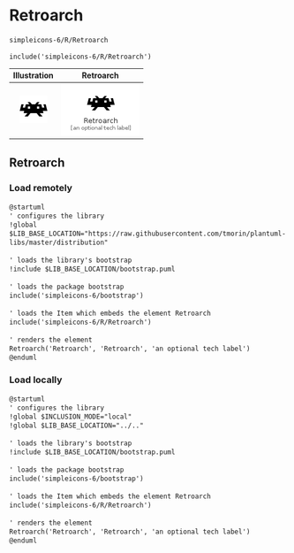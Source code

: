 # Retroarch


```text
simpleicons-6/R/Retroarch
```

```text
include('simpleicons-6/R/Retroarch')
```



| Illustration | Retroarch |
| :---: | :---: |
| ![illustration for Illustration](../../simpleicons-6/R/Retroarch.png) | ![illustration for Retroarch](../../simpleicons-6/R/Retroarch.Local.png) |




## Retroarch

### Load remotely
```plantuml
@startuml
' configures the library
!global $LIB_BASE_LOCATION="https://raw.githubusercontent.com/tmorin/plantuml-libs/master/distribution"

' loads the library's bootstrap
!include $LIB_BASE_LOCATION/bootstrap.puml

' loads the package bootstrap
include('simpleicons-6/bootstrap')

' loads the Item which embeds the element Retroarch
include('simpleicons-6/R/Retroarch')

' renders the element
Retroarch('Retroarch', 'Retroarch', 'an optional tech label')
@enduml
```

### Load locally
```plantuml
@startuml
' configures the library
!global $INCLUSION_MODE="local"
!global $LIB_BASE_LOCATION="../.."

' loads the library's bootstrap
!include $LIB_BASE_LOCATION/bootstrap.puml

' loads the package bootstrap
include('simpleicons-6/bootstrap')

' loads the Item which embeds the element Retroarch
include('simpleicons-6/R/Retroarch')

' renders the element
Retroarch('Retroarch', 'Retroarch', 'an optional tech label')
@enduml
```

